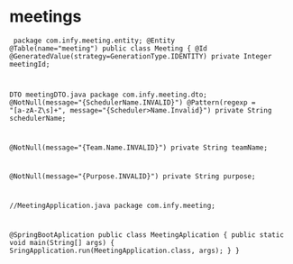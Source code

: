 # meetings
<code><p>
package com.infy.meeting.entity;
@Entity
@Table(name="meeting")
public class Meeting {
  @Id
  @GeneratedValue(strategy=GenerationType.IDENTITY)
  private Integer meetingId;

  DTO
 meetingDTO.java
 package com.infy.meeting.dto;
 @NotNull(message="{SchedulerName.INVALID}")
 @Pattern(regexp = "[a-zA-Z\s]+", message="{Scheduler>Name.Invalid}")
 private String schedulerName;

 @NotNull(message="{Team.Name.INVALID}")
 private String teamName;

 @NotNull(message="{Purpose.INVALID}")
 private String purpose;

 //MeetingApplication.java
 package com.infy.meeting;

 @SpringBootAplication
 public class MeetingAplication {
   public static void main(String[] args) {
   SringApplication.run(MeetingApplication.class, args);
   }
}
 
  </code></p>
  
  
